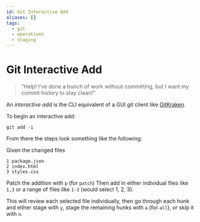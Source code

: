 ```yaml
---
id: Git Interactive Add
aliases: []
tags:
  - git
  - operations
  - staging
---
```


# Git Interactive Add

> "Help! I've done a bunch of work without committing, but I want my commit history to stay clean!"

An _interactive add_ is the CLI equivalent of a GUI git client like [GitKraken](https://www.gitkraken.com/).

To begin an interactive add:

```shell
git add -i
```

From there the steps look something like the following:

Given the changed files

```
1 package.json
2 index.html
3 styles.css
```

Patch the addition with `p` (for `patch`)
Then add in either individual files like `1,3` or a range of files like `1-3` (would select 1, 2, 3).

This will review each selected file individually, then go through each hunk and either stage with `y`, stage the remaining hunks with `a` (for `all`), or skip it with `n`. 